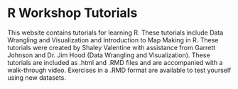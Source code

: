 # R Workshop Tutorials
This website contains tutorials for learning R. These tutorials include Data Wrangling and Visualization and Introduction to Map Making in R. 
These tutorials were created by Shaley Valentine with assistance from Garrett Johnson and Dr. Jim Hood (Data Wrangling and Visualization). 
These tutorials are included as .html and .RMD files and are accompanied with a walk-through video. Exercises in a .RMD format are available to test yourself using new datasets. 
